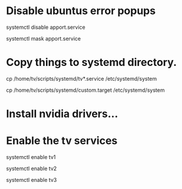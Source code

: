 # Disable ubuntus error popups
systemctl disable apport.service

systemctl mask apport.service

# Copy things to systemd directory.
cp /home/tv/scripts/systemd/tv*.service /etc/systemd/system

cp /home/tv/scripts/systemd/custom.target /etc/systemd/system

# Install nvidia drivers...
# Enable the tv services
systemctl enable tv1

systemctl enable tv2

systemctl enable tv3
